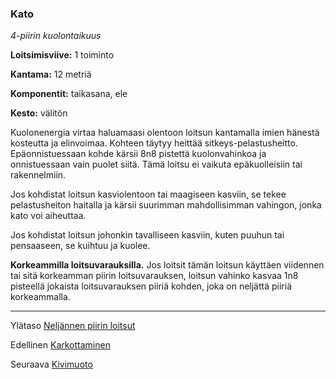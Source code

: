 ### Kato

*4-piirin kuolontaikuus*

**Loitsimisviive:** 1 toiminto

**Kantama:** 12 metriä

**Komponentit:** taikasana, ele

**Kesto:** välitön

Kuolonenergia virtaa haluamaasi olentoon loitsun kantamalla imien hänestä kosteutta ja elinvoimaa. Kohteen täytyy heittää sitkeys-pelastusheitto. Epäonnistuessaan kohde kärsii 8n8 pistettä kuolonvahinkoa ja onnistuessaan vain puolet siitä. Tämä loitsu ei vaikuta epäkuolleisiin tai rakennelmiin.

Jos kohdistat loitsun kasviolentoon tai maagiseen kasviin, se tekee pelastusheiton haitalla ja kärsii suurimman mahdollisimman vahingon, jonka kato voi aiheuttaa.

Jos kohdistat loitsun johonkin tavalliseen kasviin, kuten puuhun tai pensaaseen, se kuihtuu ja kuolee.

**Korkeammilla loitsuvarauksilla.** Jos loitsit tämän loitsun käyttäen viidennen tai sitä korkeamman piirin loitsuvarauksen, loitsun vahinko kasvaa 1n8 pisteellä jokaista loitsuvarauksen piiriä kohden, joka on neljättä piiriä korkeammalla.

----

Ylätaso [Neljännen piirin loitsut](4_piirin_loitsut.md)

Edellinen [Karkottaminen](Karkottaminen.md)

Seuraava [Kivimuoto](Kivimuoto.md)
